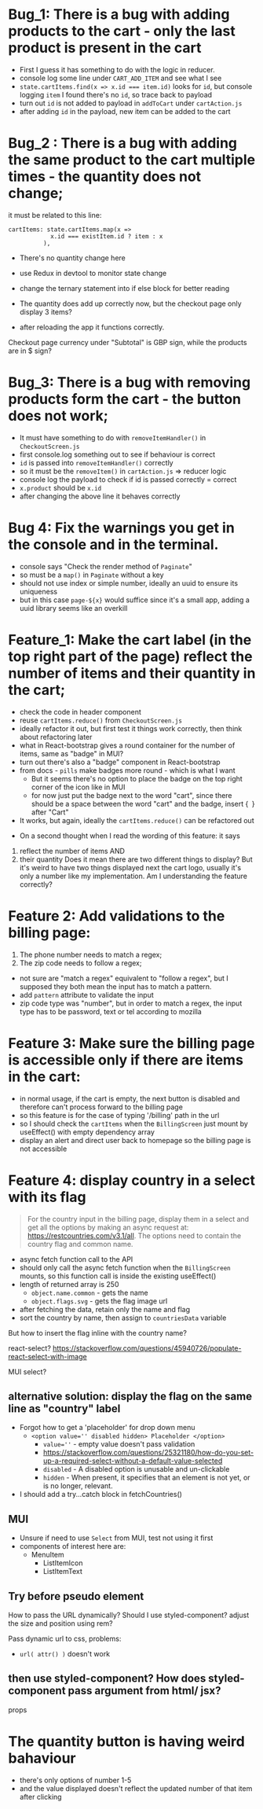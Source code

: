 # Bug_1: There is a bug with adding products to the cart - only the last product is present in the cart

- First I guess it has something to do with the logic in reducer.
- console log some line under `CART_ADD_ITEM` and see what I see
- `state.cartItems.find(x => x.id === item.id)` looks for `id`, but console logging `item` I found there's no `id`, so trace back to payload
- turn out `id` is not added to payload in `addToCart` under `cartAction.js`
- after adding `id` in the payload, new item can be added to the cart

# Bug_2 : There is a bug with adding the same product to the cart multiple times - the quantity does not change;

it must be related to this line:
```
cartItems: state.cartItems.map(x =>
            x.id === existItem.id ? item : x
          ),
```
- There's no quantity change here
- use Redux in devtool to monitor state change
- change the ternary statement into if else block for better reading

- The quantity does add up correctly now, but the checkout page only display 3 items?
- after reloading the app it functions correctly.

Checkout page currency under "Subtotal" is GBP sign, while the products are in $ sign?

# Bug_3: There is a bug with removing products form the cart - the button does not work;

- It must have something to do with `removeItemHandler()` in `CheckoutScreen.js`
- first console.log something out to see if behaviour is correct
- `id` is passed into `removeItemHandler()` correctly 
- so it must be the `removeItem()` in `cartAction.js` => reducer logic
- console log the payload to check if id is passed correctly = correct
- `x.product` should be `x.id`
- after changing the above line it behaves correctly

# Bug 4: Fix the warnings you get in the console and in the terminal.
- console says "Check the render method of `Paginate`"
- so must be a `map()` in `Paginate` without a key
- should not use index or simple number, ideally an uuid to ensure its uniqueness
- but in this case `page-${x}` would suffice since it's a small app, adding a uuid library seems like an overkill

# Feature_1: Make the cart label (in the top right part of the page) reflect the number of items and their quantity in the cart;
- check the code in header component
- reuse `cartItems.reduce()` from `CheckoutScreen.js`
- ideally refactor it out, but first test it things work correctly, then think about refactoring later
- what in React-bootstrap gives a round container for the number of items, same as "badge" in MUI?
- turn out there's also a "badge" component in React-bootstrap
- from docs - `pills` make badges more round - which is what I want
  - But it seems there's no option to place the badge on the top right corner of the icon like in MUI
  - for now just put the badge next to the word "cart", since there should be a space between the word "cart" and the badge, insert {` `} after "Cart"
- It works, but again, ideally the `cartItems.reduce()` can be refactored out

* On a second thought when I read the wording of this feature: it says 
1. reflect the number of items AND
2. their quantity
Does it mean there are two different things to display? But it's weird to have two things displayed next the cart logo, usually it's only a number like my implementation. Am I understanding the feature correctly?

# Feature 2: Add validations to the billing page:
1. The phone number needs to match a regex;
2. The zip code needs to follow a regex;
- not sure are "match a regex" equivalent to "follow a regex", but I supposed they both mean the input has to match a pattern.
- add `pattern` attribute to validate the input
- zip code type was "number", but in order to match a regex, the input type has to be password, text or tel according to mozilla 

# Feature 3: Make sure the billing page is accessible only if there are items in the cart:
- in normal usage, if the cart is empty, the next button is disabled and therefore can't process forward to the billing page
- so this feature is for the case of typing '/billing' path in the url
- so I should check the `cartItems` when the `BillingScreen` just mount by useEffect() with empty dependency array
- display an alert and direct user back to homepage so the billing page is not accessible

# Feature 4: display country in a select with its flag
> For the country input in the billing page, display them in a select and get all the options by making an async request at: https://restcountries.com/v3.1/all. The options need to contain the country flag and common name.

- async fetch function call to the API
- should only call the async fetch function when the `BillingScreen` mounts, so this function call is inside the existing useEffect()
- length of returned array is 250
  - `object.name.common` - gets the name
  - `object.flags.svg` - gets the flag image url
- after fetching the data, retain only the name and flag
- sort the country by name, then assign to `countriesData` variable

But how to insert the flag inline with the country name?

react-select?
https://stackoverflow.com/questions/45940726/populate-react-select-with-image

MUI select?

## alternative solution: display the flag on the same line as "country" label

- Forgot how to get a 'placeholder' for drop down menu
  - `<option value='' disabled hidden> Placeholder </option>` 
    - `value=''` - empty value doesn't pass validation
    - https://stackoverflow.com/questions/25321180/how-do-you-set-up-a-required-select-without-a-default-value-selected
    - `disabled` - A disabled option is unusable and un-clickable
    - `hidden` - When present, it specifies that an element is not yet, or is no longer, relevant.
- I should add a try...catch block in fetchCountries()

## MUI
- Unsure if need to use `Select` from MUI, test not using it first
- components of interest here are:
  - MenuItem
    - ListItemIcon
    - ListItemText


## Try before pseudo element
How to pass the URL dynamically?
Should I use styled-component?
adjust the size and position using rem?

Pass dynamic url to css, problems:
- `url( attr() )` doesn't work

## then use styled-component? How does styled-component pass argument from html/ jsx?
props

# The quantity button is having weird bahaviour
- there's only options of number 1-5
- and the value displayed doesn't reflect the updated number of that item after clicking



